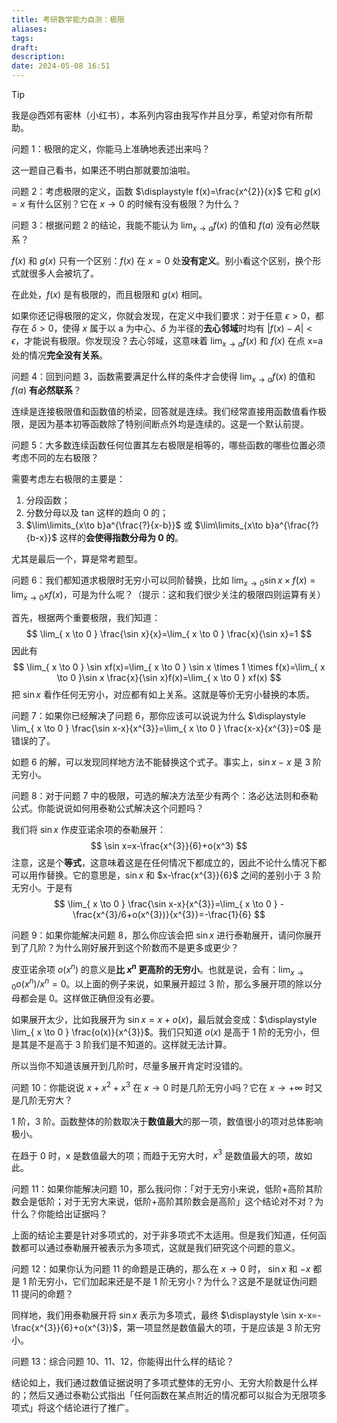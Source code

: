 ```yaml
---
title: 考研数学能力自测：极限
aliases: 
tags: 
draft: 
description: 
date: 2024-05-08 16:51
---
```

> [!TIP]
> 我是@西郊有密林（小红书），本系列内容由我写作并且分享，希望对你有所帮助。

问题 1：极限的定义，你能马上准确地表述出来吗？

这一题自己看书，如果还不明白那就要加油啦。

问题 2：考虑极限的定义，函数 $\displaystyle f(x)=\frac{x^{2}}{x}$ 它和 $g(x)=x$ 有什么区别？它在 $x\to0$ 的时候有没有极限？为什么？

问题 3：根据问题 2 的结论，我能不能认为 $\displaystyle \lim_{ x \to a }f(x)$ 的值和 $f(a)$ 没有必然联系？

$f(x)$ 和 $g(x)$ 只有一个区别：$f(x)$ 在 $x=0$ 处**没有定义**。别小看这个区别，换个形式就很多人会被坑了。

在此处，$f(x)$ 是有极限的，而且极限和 $g(x)$ 相同。

如果你还记得极限的定义，你就会发现，在定义中我们要求：对于任意 $\epsilon>0$，都存在 $\delta>0$，使得 $x$ 属于以 a 为中心、$\delta$ 为半径的**去心邻域**时均有 $|f(x)-A|<\epsilon$，才能说有极限。你发现没？去心邻域，这意味着 $\displaystyle \lim_{ x \to a }f(x)$ 和 $f(x)$ 在点 x=a 处的情况**完全没有关系**。

问题 4：回到问题 3，函数需要满足什么样的条件才会使得 $\displaystyle \lim_{ x \to a }f(x)$ 的值和 $f(a)$ **有必然联系**？

连续是连接极限值和函数值的桥梁，回答就是连续。我们经常直接用函数值看作极限，是因为基本初等函数除了特别间断点外均是连续的。这是一个默认前提。

问题 5：大多数连续函数任何位置其左右极限是相等的，哪些函数的哪些位置必须考虑不同的左右极限？

需要考虑左右极限的主要是：
1. 分段函数；
2. 分数分母以及 tan 这样的趋向 0 的；
3. $\lim\limits_{x\to b}a^{\frac{?}{x-b}}$ 或 $\lim\limits_{x\to b}a^{\frac{?}{b-x}}$ 这样的**会使得指数分母为 0 的**。

尤其是最后一个，算是常考题型。

问题 6：我们都知道求极限时无穷小可以同阶替换，比如 $\displaystyle \lim_{ x \to 0 }\sin x\times f(x)=\lim_{ x \to 0 }xf(x)$，可是为什么呢？（提示：这和我们很少关注的极限四则运算有关）

首先，根据两个重要极限，我们知道：
$$
\lim_{ x \to 0 } \frac{\sin x}{x}=\lim_{ x \to 0 } \frac{x}{\sin x}=1
$$
因此有 
$$
\lim_{ x \to 0 } \sin xf(x)=\lim_{ x \to 0 } \sin x \times 1 \times f(x)=\lim_{ x \to 0 }\sin x \frac{x}{\sin x}f(x)=\lim_{ x \to 0 } xf(x)
$$
把 $\sin x$ 看作任何无穷小，对应都有如上关系。这就是等价无穷小替换的本质。

问题 7：如果你已经解决了问题 6，那你应该可以说说为什么 $\displaystyle \lim_{ x \to 0 } \frac{\sin x-x}{x^{3}}=\lim_{ x \to 0 } \frac{x-x}{x^{3}}=0$ 是错误的了。

如题 6 的解，可以发现同样地方法不能替换这个式子。事实上，$\sin x-x$ 是 3 阶无穷小。

问题 8：对于问题 7 中的极限，可选的解决方法至少有两个：洛必达法则和泰勒公式。你能说说如何用泰勒公式解决这个问题吗？

我们将 $\sin x$ 作皮亚诺余项的泰勒展开：
$$
\sin x=x-\frac{x^{3}}{6}+o(x^3)
$$
注意，这是个**等式**，这意味着这是在任何情况下都成立的，因此不论什么情况下都可以用作替换。它的意思是，$\sin x$ 和 $x-\frac{x^{3}}{6}$ 之间的差别小于 3 阶无穷小。于是有
$$
\lim_{ x \to 0 } \frac{\sin x-x}{x^{3}}=\lim_{ x \to 0 } -\frac{x^{3}/6+o(x^{3})}{x^{3}}=-\frac{1}{6}
$$

问题 9：如果你能解决问题 8，那么你应该会把 $\sin x$ 进行泰勒展开，请问你展开到了几阶？为什么刚好展开到这个阶数而不是更多或更少？

皮亚诺余项 $o(x^n)$ 的意义是**比 $x^n$ 更高阶的无穷小**。也就是说，会有：$\displaystyle \lim_{ x \to 0 }o(x^n)/x^n=0$。以上面的例子来说，如果展开超过 3 阶，那么多展开项的除以分母都会是 0。这样做正确但没有必要。

如果展开太少，比如我展开为 $\sin x=x+o(x)$，最后就会变成：$\displaystyle \lim_{ x \to 0 } \frac{o(x)}{x^{3}}$。我们只知道 $o(x)$ 是高于 1 阶的无穷小，但是其是不是高于 3 阶我们是不知道的。这样就无法计算。

所以当你不知道该展开到几阶时，尽量多展开肯定时没错的。

问题 10：你能说说 $x+x^{2}+x^{3}$ 在 $x\to0$ 时是几阶无穷小吗？它在 $x\to +\infty$ 时又是几阶无穷大？

1 阶，3 阶。函数整体的阶数取决于**数值最大**的那一项，数值很小的项对总体影响极小。

在趋于 0 时，x 是数值最大的项；而趋于无穷大时，$x^{3}$ 是数值最大的项，故如此。

问题 11：如果你能解决问题 10，那么我问你：「对于无穷小来说，低阶+高阶其阶数会是低阶；对于无穷大来说，低阶+高阶其阶数会是高阶」这个结论对不对？为什么？你能给出证据吗？

上面的结论主要是针对多项式的，对于非多项式不太适用。但是我们知道，任何函数都可以通过泰勒展开被表示为多项式，这就是我们研究这个问题的意义。

问题 12：如果你认为问题 11 的命题是正确的，那么在 $x\to0$ 时， $\sin x$ 和 $-x$ 都是 1 阶无穷小，它们加起来还是不是 1 阶无穷小？为什么？这是不是就证伪问题 11 提问的命题？

同样地，我们用泰勒展开将 $\sin x$ 表示为多项式，最终 $\displaystyle \sin x-x=-\frac{x^{3}}{6}+o(x^{3})$，第一项显然是数值最大的项，于是应该是 3 阶无穷小。

问题 13：综合问题 10、11、12，你能得出什么样的结论？

结论如上，我们通过数值证据说明了多项式整体的无穷小、无穷大阶数是什么样的；然后又通过泰勒公式指出「任何函数在某点附近的情况都可以拟合为无限项多项式」将这个结论进行了推广。